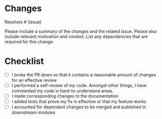 # Changes

Resolves # (issue)

Please include a summary of the changes and the related issue. Please also
include relevant motivation and context. List any dependencies that are required
for this change.

# Checklist

- [ ] I broke the PR down so that it contains a reasonable amount of changes for an effective review
- [ ] I performed a self-review of my code. Amongst other things, I have commented my code in hard-to-understand areas.
- [ ] I made corresponding changes to the documentation
- [ ] I added tests that prove my fix is effective or that my feature works
- [ ] I accounted for dependent changes to be merged and published in downstream modules

